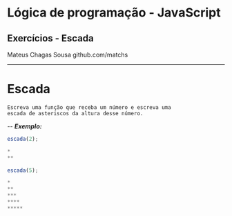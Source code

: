 Lógica de programação - JavaScript
===

## Exercícios - Escada


Mateus Chagas Sousa
github.com/matchs

---
# Escada

```
Escreva uma função que receba um número e escreva uma
escada de asteriscos da altura desse número.
```

--
***Exemplo:***
```javascript
escada(2);

*
**
```

```javascript
escada(5);

*
**
***
****
*****
```